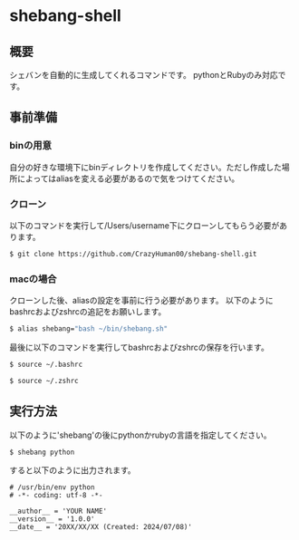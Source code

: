 # shebang-shell
## 概要
シェバンを自動的に生成してくれるコマンドです。
pythonとRubyのみ対応です。

## 事前準備
### binの用意
自分の好きな環境下にbinディレクトリを作成してください。ただし作成した場所によってはaliasを変える必要があるので気をつけてください。

### クローン
以下のコマンドを実行して/Users/username下にクローンしてもらう必要があります。
```bash
$ git clone https://github.com/CrazyHuman00/shebang-shell.git
```

### macの場合
クローンした後、aliasの設定を事前に行う必要があります。
以下のようにbashrcおよびzshrcの追記をお願いします。
```bash
$ alias shebang="bash ~/bin/shebang.sh"
```
最後に以下のコマンドを実行してbashrcおよびzshrcの保存を行います。
```bash
$ source ~/.bashrc
```
```bash
$ source ~/.zshrc
```

## 実行方法
以下のように'shebang'の後にpythonかrubyの言語を指定してください。
```bash
$ shebang python
```
すると以下のように出力されます。
```
# /usr/bin/env python
# -*- coding: utf-8 -*-
 
__author__ = 'YOUR NAME'
__version__ = '1.0.0'
__date__ = '20XX/XX/XX (Created: 2024/07/08)'
```
